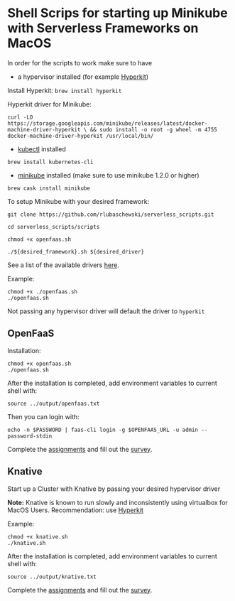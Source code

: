 # Shell Scrips for starting up Minikube with Serverless Frameworks on MacOS

In order for the scripts to work make sure to have 
- a hypervisor installed (for example [Hyperkit](https://github.com/kubernetes/minikube/blob/master/docs/drivers.md#hyperkit-driver))

Install Hyperkit:
```brew install hyperkit```

Hyperkit driver for Minikube:
```
curl -LO https://storage.googleapis.com/minikube/releases/latest/docker-machine-driver-hyperkit \ && sudo install -o root -g wheel -m 4755 docker-machine-driver-hyperkit /usr/local/bin/
```

- [kubectl](https://kubernetes.io/docs/tasks/tools/install-kubectl/#install-kubectl-on-macos) installed
```
brew install kubernetes-cli
```
- [minikube](https://kubernetes.io/docs/tasks/tools/install-minikube/#install-minikube) installed (make sure to use minikube 1.2.0 or higher)
```
brew cask install minikube
```

To setup Minikube with your desired framework:
```
git clone https://github.com/rlubaschewski/serverless_scripts.git

cd serverless_scripts/scripts

chmod +x openfaas.sh

./${desired_framework}.sh ${desired_driver}
```

See a list of the available drivers [here](https://kubernetes.io/docs/setup/learning-environment/minikube/#specifying-the-vm-driver).

Example:

```
chmod +x ./openfaas.sh
./openfaas.sh
```

Not passing any hypervisor driver will default the driver to ```hyperkit```


## OpenFaaS


Installation:
```shell
chmod +x openfaas.sh
./openfaas.sh
```

After the installation is completed, add environment variables to current shell with:
```
source ../output/openfaas.txt
```
Then you can login with:
```
echo -n $PASSWORD | faas-cli login -g $OPENFAAS_URL -u admin --password-stdin
```
Complete the [assignments](https://github.com/rlubaschewski/serverless_scripts/blob/master/docs/assignments/openfaas.md) and fill out the [survey](https://docs.google.com/forms/d/e/1FAIpQLSdYn0lkUgtiH7VqgNXOnachXUJaqtCJtYcibiPCeUL6yYMHDw/viewform?usp=sf_link).

## Knative

Start up a Cluster with Knative by passing your desired hypervisor driver

**Note:** Knative is known to run slowly and inconsistently using virtualbox for MacOS Users. Recommendation: use [Hyperkit](https://github.com/kubernetes/minikube/blob/master/docs/drivers.md#hyperkit-driver)

Example:
```shell
chmod +x knative.sh
./knative.sh
```
After the installation is completed, add environment variables to current shell with:

```
source ../output/knative.txt
```

Complete the [assignments](https://github.com/rlubaschewski/serverless_scripts/blob/master/docs/assignments/knative.md) and fill out the [survey](https://docs.google.com/forms/d/e/1FAIpQLSdP-Sd-CBBGkNBc_sZtsF9Tp39ytKKH7FWh86oMNS6VQydjXg/viewform).